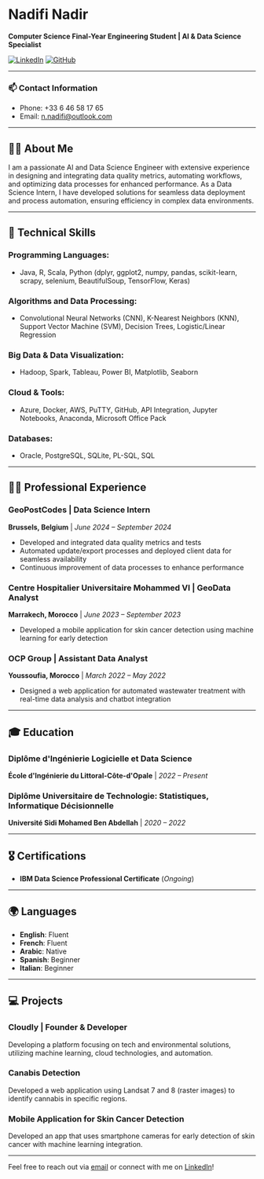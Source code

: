 # Nadifi Nadir

**Computer Science Final-Year Engineering Student | AI & Data Science Specialist**

[![LinkedIn](https://img.shields.io/badge/LinkedIn-nadifi-blue)](https://www.linkedin.com/in/nadifi/)
[![GitHub](https://img.shields.io/badge/GitHub-Cozmonn-black)](https://github.com/Cozmonn)

---

### 📫 Contact Information

- Phone: +33 6 46 58 17 65
- Email: [n.nadifi@outlook.com](mailto:n.nadifi@outlook.com)

---

## 👨‍💻 About Me

I am a passionate AI and Data Science Engineer with extensive experience in designing and integrating data quality metrics, automating workflows, and optimizing data processes for enhanced performance. As a Data Science Intern, I have developed solutions for seamless data deployment and process automation, ensuring efficiency in complex data environments.

---

## 🔧 Technical Skills

### **Programming Languages:**
- Java, R, Scala, Python (dplyr, ggplot2, numpy, pandas, scikit-learn, scrapy, selenium, BeautifulSoup, TensorFlow, Keras)

### **Algorithms and Data Processing:**
- Convolutional Neural Networks (CNN), K-Nearest Neighbors (KNN), Support Vector Machine (SVM), Decision Trees, Logistic/Linear Regression

### **Big Data & Data Visualization:**
- Hadoop, Spark, Tableau, Power BI, Matplotlib, Seaborn

### **Cloud & Tools:**
- Azure, Docker, AWS, PuTTY, GitHub, API Integration, Jupyter Notebooks, Anaconda, Microsoft Office Pack

### **Databases:**
- Oracle, PostgreSQL, SQLite, PL-SQL, SQL

---

## 🧑‍💼 Professional Experience

### **GeoPostCodes | Data Science Intern**  
**Brussels, Belgium** | *June 2024 – September 2024*
- Developed and integrated data quality metrics and tests
- Automated update/export processes and deployed client data for seamless availability
- Continuous improvement of data processes to enhance performance

### **Centre Hospitalier Universitaire Mohammed VI | GeoData Analyst**  
**Marrakech, Morocco** | *June 2023 – September 2023*
- Developed a mobile application for skin cancer detection using machine learning for early detection

### **OCP Group | Assistant Data Analyst**  
**Youssoufia, Morocco** | *March 2022 – May 2022*
- Designed a web application for automated wastewater treatment with real-time data analysis and chatbot integration

---

## 🎓 Education

### **Diplôme d'Ingénierie Logicielle et Data Science**  
**École d'Ingénierie du Littoral-Côte-d'Opale** | *2022 – Present*

### **Diplôme Universitaire de Technologie: Statistiques, Informatique Décisionnelle**  
**Université Sidi Mohamed Ben Abdellah** | *2020 – 2022*

---

## 🎖 Certifications

- **IBM Data Science Professional Certificate** (*Ongoing*)

---

## 🌍 Languages

- **English**: Fluent
- **French**: Fluent
- **Arabic**: Native
- **Spanish**: Beginner
- **Italian**: Beginner

---

## 💻 Projects

### **Cloudly | Founder & Developer**
Developing a platform focusing on tech and environmental solutions, utilizing machine learning, cloud technologies, and automation.

### **Canabis Detection**
Developed a web application using Landsat 7 and 8 (raster images) to identify cannabis in specific regions.

### **Mobile Application for Skin Cancer Detection**
Developed an app that uses smartphone cameras for early detection of skin cancer with machine learning integration.

---

Feel free to reach out via [email](mailto:n.nadifi@outlook.com) or connect with me on [LinkedIn](https://www.linkedin.com/in/nadifi/)!
